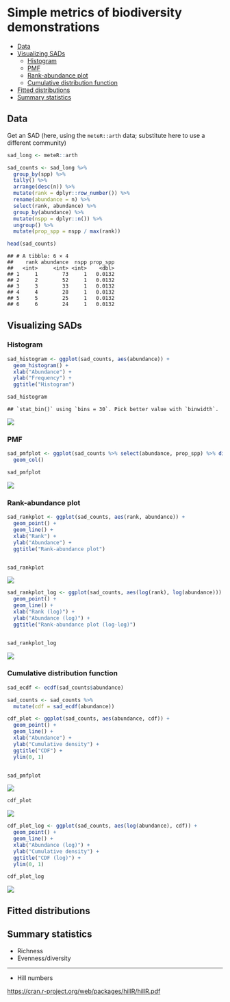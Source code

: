 Simple metrics of biodiversity demonstrations
================

-   <a href="#data" id="toc-data">Data</a>
-   <a href="#visualizing-sads" id="toc-visualizing-sads">Visualizing
    SADs</a>
    -   <a href="#histogram" id="toc-histogram">Histogram</a>
    -   <a href="#pmf" id="toc-pmf">PMF</a>
    -   <a href="#rank-abundance-plot"
        id="toc-rank-abundance-plot">Rank-abundance plot</a>
    -   <a href="#cumulative-distribution-function"
        id="toc-cumulative-distribution-function">Cumulative distribution
        function</a>
-   <a href="#fitted-distributions" id="toc-fitted-distributions">Fitted
    distributions</a>
-   <a href="#summary-statistics" id="toc-summary-statistics">Summary
    statistics</a>

## Data

Get an SAD (here, using the `meteR::arth` data; substitute here to use a
different community)

``` r
sad_long <- meteR::arth

sad_counts <- sad_long %>%
  group_by(spp) %>%
  tally() %>%
  arrange(desc(n)) %>%
  mutate(rank = dplyr::row_number()) %>%
  rename(abundance = n) %>%
  select(rank, abundance) %>%
  group_by(abundance) %>%
  mutate(nspp = dplyr::n()) %>%
  ungroup() %>%
  mutate(prop_spp = nspp / max(rank))

head(sad_counts)
```

    ## # A tibble: 6 × 4
    ##    rank abundance  nspp prop_spp
    ##   <int>     <int> <int>    <dbl>
    ## 1     1        73     1   0.0132
    ## 2     2        52     1   0.0132
    ## 3     3        33     1   0.0132
    ## 4     4        28     1   0.0132
    ## 5     5        25     1   0.0132
    ## 6     6        24     1   0.0132

## Visualizing SADs

### Histogram

``` r
sad_histogram <- ggplot(sad_counts, aes(abundance)) +
  geom_histogram() +
  xlab("Abundance") +
  ylab("Frequency") +
  ggtitle("Histogram")

sad_histogram
```

    ## `stat_bin()` using `bins = 30`. Pick better value with `binwidth`.

![](simple-metrics_files/figure-gfm/unnamed-chunk-2-1.png)<!-- -->

### PMF

``` r
sad_pmfplot <- ggplot(sad_counts %>% select(abundance, prop_spp) %>% distinct(), aes(abundance, prop_spp)) +
  geom_col()

sad_pmfplot
```

![](simple-metrics_files/figure-gfm/unnamed-chunk-3-1.png)<!-- -->

### Rank-abundance plot

``` r
sad_rankplot <- ggplot(sad_counts, aes(rank, abundance)) +
  geom_point() +
  geom_line() +
  xlab("Rank") +
  ylab("Abundance") +
  ggtitle("Rank-abundance plot")


sad_rankplot
```

![](simple-metrics_files/figure-gfm/unnamed-chunk-4-1.png)<!-- -->

``` r
sad_rankplot_log <- ggplot(sad_counts, aes(log(rank), log(abundance))) +
  geom_point() +
  geom_line() +
  xlab("Rank (log)") +
  ylab("Abundance (log)") +
  ggtitle("Rank-abundance plot (log-log)") 


sad_rankplot_log
```

![](simple-metrics_files/figure-gfm/unnamed-chunk-4-2.png)<!-- -->

### Cumulative distribution function

``` r
sad_ecdf <- ecdf(sad_counts$abundance)

sad_counts <- sad_counts %>%
  mutate(cdf = sad_ecdf(abundance))

cdf_plot <- ggplot(sad_counts, aes(abundance, cdf)) + 
  geom_point() +
  geom_line() +
  xlab("Abundance") +
  ylab("Cumulative density") +
  ggtitle("CDF") +
  ylim(0, 1)


sad_pmfplot
```

![](simple-metrics_files/figure-gfm/unnamed-chunk-5-1.png)<!-- -->

``` r
cdf_plot
```

![](simple-metrics_files/figure-gfm/unnamed-chunk-5-2.png)<!-- -->

``` r
cdf_plot_log <- ggplot(sad_counts, aes(log(abundance), cdf)) + 
  geom_point() +
  geom_line() +
  xlab("Abundance (log)") +
  ylab("Cumulative density") +
  ggtitle("CDF (log)") +
  ylim(0, 1)

cdf_plot_log
```

![](simple-metrics_files/figure-gfm/unnamed-chunk-5-3.png)<!-- -->

## Fitted distributions

## Summary statistics

-   Richness
-   Evenness/diversity

------------------------------------------------------------------------

-   Hill numbers

<https://cran.r-project.org/web/packages/hillR/hillR.pdf>
